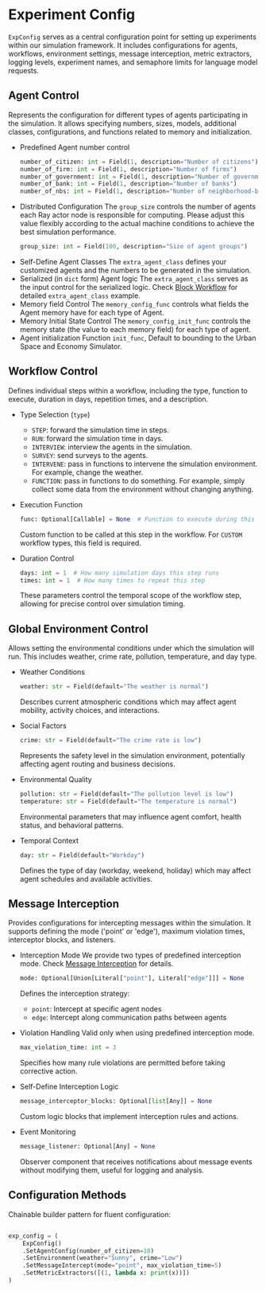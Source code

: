 # Experiment Config

`ExpConfig` serves as a central configuration point for setting up experiments within our simulation framework. 
It includes configurations for agents, workflows, environment settings, message interception, metric extractors, logging levels, experiment names, and semaphore limits for language model requests.

## Agent Control

Represents the configuration for different types of agents participating in the simulation. It allows specifying numbers, sizes, models, additional classes, configurations, and functions related to memory and initialization.

- Predefined Agent number control
    ```python
    number_of_citizen: int = Field(1, description="Number of citizens")
    number_of_firm: int = Field(1, description="Number of firms")
    number_of_government: int = Field(1, description="Number of governments")
    number_of_bank: int = Field(1, description="Number of banks")
    number_of_nbs: int = Field(1, description="Number of neighborhood-based services")
    ```
- Distributed Configuration
    The `group_size` controls the number of agents each Ray actor node is responsible for computing. 
    Please adjust this value flexibly according to the actual machine conditions to achieve the best simulation performance.
    ```python
    group_size: int = Field(100, description="Size of agent groups")    
    ```
- Self-Define Agent Classes
    The `extra_agent_class` defines your customized agents and the numbers to be generated in the simulation.
- Serialized (in `dict` form) Agent logic
    The `extra_agent_class` serves as the input control for the serialized logic.
    Check [Block Workflow](../04-custom-agents/06-agent-customization.md#workflow-of-block-the-forward-method) for detailed `extra_agent_class` example.
- Memory field Control
    The `memory_config_func` controls what fields the Agent memory have for each type of Agent. 
- Memory Initial State Control
    The `memory_config_init_func` controls the memory state (the value to each memory field) for each type of agent.
- Agent initialization Function
    `init_func`, Default to bounding to the Urban Space and Economy Simulator.

## Workflow Control

Defines individual steps within a workflow, including the type, function to execute, duration in days, repetition times, and a description.

- Type Selection (`type`)
    - `STEP`: forward the simulation time in steps.
    - `RUN`: forward the simulation time in days.
    - `INTERVIEW`: interview the agents in the simulation. 
    - `SURVEY`: send surveys to the agents. 
    - `INTERVENE`: pass in functions to intervene the simulation environment. For example, change the weather.
    - `FUNCTION`: pass in functions to do something. For example, simply collect some data from the environment without changing anything.

- Execution Function
    ```python
    func: Optional[Callable] = None  # Function to execute during this workflow step
    ```
    Custom function to be called at this step in the workflow. For `CUSTOM` workflow types, this field is required.

- Duration Control
    ```python
    days: int = 1  # How many simulation days this step runs
    times: int = 1  # How many times to repeat this step
    ```
    These parameters control the temporal scope of the workflow step, allowing for precise control over simulation timing.

## Global Environment Control

Allows setting the environmental conditions under which the simulation will run. This includes weather, crime rate, pollution, temperature, and day type.

- Weather Conditions
    ```python
    weather: str = Field(default="The weather is normal")
    ```
    Describes current atmospheric conditions which may affect agent mobility, activity choices, and interactions.

- Social Factors
    ```python
    crime: str = Field(default="The crime rate is low")
    ```
    Represents the safety level in the simulation environment, potentially affecting agent routing and business decisions.

- Environmental Quality
    ```python
    pollution: str = Field(default="The pollution level is low")
    temperature: str = Field(default="The temperature is normal")
    ```
    Environmental parameters that may influence agent comfort, health status, and behavioral patterns.

- Temporal Context
    ```python
    day: str = Field(default="Workday")
    ```
    Defines the type of day (workday, weekend, holiday) which may affect agent schedules and available activities.

## Message Interception

Provides configurations for intercepting messages within the simulation. It supports defining the mode ('point' or 'edge'), maximum violation times, interceptor blocks, and listeners.

- Interception Mode
    We provide two types of predefined interception mode. Check [Message Interception](../03-experiment-design/03-message-interception.md#message-interception) for details.
    ```python
    mode: Optional[Union[Literal["point"], Literal["edge"]]] = None
    ```
    Defines the interception strategy:
    - `point`: Intercept at specific agent nodes
    - `edge`: Intercept along communication paths between agents

- Violation Handling
    Valid only when using predefined interception mode.
    ```python
    max_violation_time: int = 3
    ```
    Specifies how many rule violations are permitted before taking corrective action.

- Self-Define Interception Logic
    ```python
    message_interceptor_blocks: Optional[list[Any]] = None
    ```
    Custom logic blocks that implement interception rules and actions.

- Event Monitoring
    ```python
    message_listener: Optional[Any] = None
    ```
    Observer component that receives notifications about message events without modifying them, useful for logging and analysis.

## Configuration Methods

Chainable builder pattern for fluent configuration:

```python

exp_config = (
    ExpConfig()
    .SetAgentConfig(number_of_citizen=10)
    .SetEnvironment(weather="Sunny", crime="Low")
    .SetMessageIntercept(mode="point", max_violation_time=5)
    .SetMetricExtractors([(1, lambda x: print(x))])
)
```
